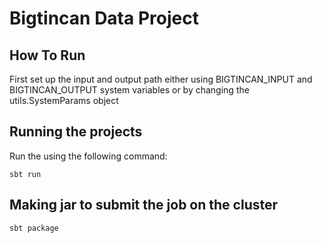 # Bigtincan Data Project

## How To Run

First set up the input and output path either using BIGTINCAN_INPUT and BIGTINCAN_OUTPUT system variables or by changing the utils.SystemParams object

## Running the projects

Run the using the following command:
```
sbt run
```

## Making jar to submit the job on the cluster

```
sbt package
```
